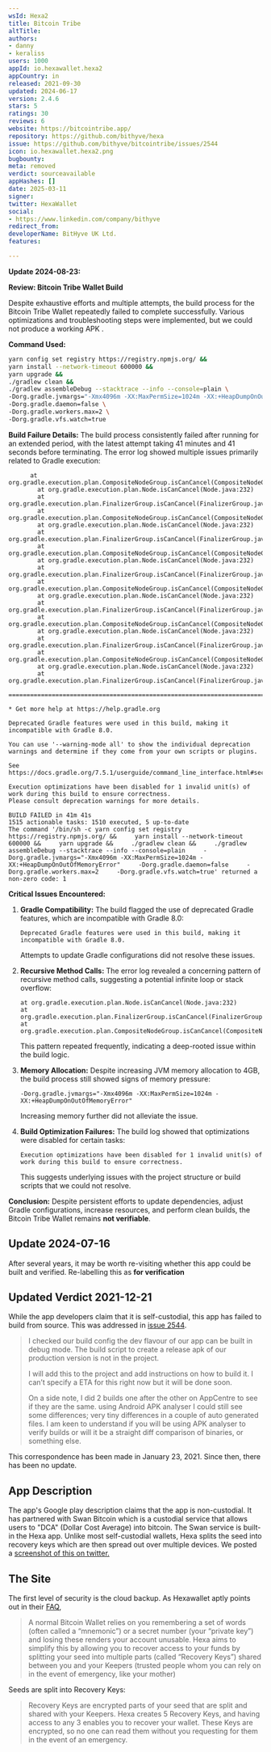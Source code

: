 ```yaml
---
wsId: Hexa2
title: Bitcoin Tribe
altTitle: 
authors:
- danny
- keraliss
users: 1000
appId: io.hexawallet.hexa2
appCountry: in
released: 2021-09-30
updated: 2024-06-17
version: 2.4.6
stars: 5
ratings: 30
reviews: 6
website: https://bitcointribe.app/
repository: https://github.com/bithyve/hexa
issue: https://github.com/bithyve/bitcointribe/issues/2544
icon: io.hexawallet.hexa2.png
bugbounty: 
meta: removed
verdict: sourceavailable
appHashes: []
date: 2025-03-11
signer: 
twitter: HexaWallet
social:
- https://www.linkedin.com/company/bithyve
redirect_from: 
developerName: BitHyve UK Ltd.
features: 

---
```


**Update 2024-08-23:**

**Review: Bitcoin Tribe Wallet Build**

Despite exhaustive efforts and multiple attempts, the build process for the Bitcoin Tribe Wallet repeatedly failed to complete successfully. Various optimizations and troubleshooting steps were implemented, but we could not produce a working APK .

**Command Used:**
```bash
yarn config set registry https://registry.npmjs.org/ &&
yarn install --network-timeout 600000 &&
yarn upgrade &&
./gradlew clean &&
./gradlew assembleDebug --stacktrace --info --console=plain \
-Dorg.gradle.jvmargs="-Xmx4096m -XX:MaxPermSize=1024m -XX:+HeapDumpOnOutOfMemoryError" \
-Dorg.gradle.daemon=false \
-Dorg.gradle.workers.max=2 \
-Dorg.gradle.vfs.watch=true
```

**Build Failure Details:**
The build process consistently failed after running for an extended period, with the latest attempt taking 41 minutes and 41 seconds before terminating. The error log showed multiple issues primarily related to Gradle execution:

```
      at org.gradle.execution.plan.CompositeNodeGroup.isCanCancel(CompositeNodeGroup.java:101)
        at org.gradle.execution.plan.Node.isCanCancel(Node.java:232)
        at org.gradle.execution.plan.FinalizerGroup.isCanCancel(FinalizerGroup.java:155)
        at org.gradle.execution.plan.CompositeNodeGroup.isCanCancel(CompositeNodeGroup.java:101)
        at org.gradle.execution.plan.Node.isCanCancel(Node.java:232)
        at org.gradle.execution.plan.FinalizerGroup.isCanCancel(FinalizerGroup.java:155)
        at org.gradle.execution.plan.CompositeNodeGroup.isCanCancel(CompositeNodeGroup.java:101)
        at org.gradle.execution.plan.Node.isCanCancel(Node.java:232)
        at org.gradle.execution.plan.FinalizerGroup.isCanCancel(FinalizerGroup.java:155)
        at org.gradle.execution.plan.CompositeNodeGroup.isCanCancel(CompositeNodeGroup.java:101)
        at org.gradle.execution.plan.Node.isCanCancel(Node.java:232)
        at org.gradle.execution.plan.FinalizerGroup.isCanCancel(FinalizerGroup.java:155)
        at org.gradle.execution.plan.CompositeNodeGroup.isCanCancel(CompositeNodeGroup.java:101)
        at org.gradle.execution.plan.Node.isCanCancel(Node.java:232)
        at org.gradle.execution.plan.FinalizerGroup.isCanCancel(FinalizerGroup.java:155)
        at org.gradle.execution.plan.CompositeNodeGroup.isCanCancel(CompositeNodeGroup.java:101)
        at org.gradle.execution.plan.Node.isCanCancel(Node.java:232)
        at org.gradle.execution.plan.FinalizerGroup.isCanCancel(FinalizerGroup.java:155)

==============================================================================

* Get more help at https://help.gradle.org

Deprecated Gradle features were used in this build, making it incompatible with Gradle 8.0.

You can use '--warning-mode all' to show the individual deprecation warnings and determine if they come from your own scripts or plugins.

See https://docs.gradle.org/7.5.1/userguide/command_line_interface.html#sec:command_line_warnings

Execution optimizations have been disabled for 1 invalid unit(s) of work during this build to ensure correctness.
Please consult deprecation warnings for more details.

BUILD FAILED in 41m 41s
1515 actionable tasks: 1510 executed, 5 up-to-date
The command '/bin/sh -c yarn config set registry https://registry.npmjs.org/ &&     yarn install --network-timeout 600000 &&     yarn upgrade &&     ./gradlew clean &&     ./gradlew assembleDebug --stacktrace --info --console=plain     -Dorg.gradle.jvmargs="-Xmx4096m -XX:MaxPermSize=1024m -XX:+HeapDumpOnOutOfMemoryError"     -Dorg.gradle.daemon=false     -Dorg.gradle.workers.max=2     -Dorg.gradle.vfs.watch=true' returned a non-zero code: 1
```

**Critical Issues Encountered:**

1. **Gradle Compatibility:**
   The build flagged the use of deprecated Gradle features, which are incompatible with Gradle 8.0:
   ```
   Deprecated Gradle features were used in this build, making it incompatible with Gradle 8.0.
   ```
   Attempts to update Gradle configurations did not resolve these issues.

2. **Recursive Method Calls:**
   The error log revealed a concerning pattern of recursive method calls, suggesting a potential infinite loop or stack overflow:
   ```
   at org.gradle.execution.plan.Node.isCanCancel(Node.java:232)
   at org.gradle.execution.plan.FinalizerGroup.isCanCancel(FinalizerGroup.java:155)
   at org.gradle.execution.plan.CompositeNodeGroup.isCanCancel(CompositeNodeGroup.java:101)
   ```
   This pattern repeated frequently, indicating a deep-rooted issue within the build logic.

3. **Memory Allocation:**
   Despite increasing JVM memory allocation to 4GB, the build process still showed signs of memory pressure:
   ```
   -Dorg.gradle.jvmargs="-Xmx4096m -XX:MaxPermSize=1024m -XX:+HeapDumpOnOutOfMemoryError"
   ```
   Increasing memory further did not alleviate the issue.

4. **Build Optimization Failures:**
   The build log showed that optimizations were disabled for certain tasks:
   ```
   Execution optimizations have been disabled for 1 invalid unit(s) of work during this build to ensure correctness.
   ```
   This suggests underlying issues with the project structure or build scripts that we could not resolve.

**Conclusion:**
Despite persistent efforts to update dependencies, adjust Gradle configurations, increase resources, and perform clean builds, the Bitcoin Tribe Wallet remains **not verifiable**. 


## Update 2024-07-16

After several years, it may be worth re-visiting whether this app could be built and verified. Re-labelling this as **for verification**

## Updated Verdict 2021-12-21

While the app developers claim that it is self-custodial, this app has failed to build from source. This was addressed in [issue 2544](https://github.com/bithyve/hexa/issues/2544).

> I checked our build config the dev flavour of our app can be built in debug mode. The build script to create a release apk of our production version is not in the project.
>
> I will add this to the project and add instructions on how to build it. I can’t specify a ETA for this right now but it will be done soon.
>
> On a side note, I did 2 builds one after the other on AppCentre to see if they are the same. using Android APK analyser I could still see some differences; very tiny differences in a couple of auto generated files. I am keen to understand if you will be using APK analyser to verify builds or will it be a straight diff comparison of binaries, or something else.

This correspondence has been made in January 23, 2021. Since then, there has been no update.

## App Description

The app's Google play description claims that the app is non-custodial. It has partnered with Swan Bitcoin which is a custodial service that allows users to "DCA" (Dollar Cost Average) into bitcoin. The Swan service is built-in the Hexa app. Unlike most self-custodial wallets, Hexa splits the seed into recovery keys which are then spread out over multiple devices. We posted a [screenshot of this on twitter.](https://twitter.com/BitcoinWalletz/status/1472114001916010501)

## The Site
The first level of security is the cloud backup. As Hexawallet aptly points out in their [FAQ](https://hexawallet.io/faq/),

> A normal Bitcoin Wallet relies on you remembering a set of words (often called a “mnemonic”) or a secret number (your “private key”) and losing these renders your account unusable. Hexa aims to simplify this by allowing you to recover access to your funds by splitting your seed into multiple parts (called “Recovery Keys”) shared between you and your Keepers (trusted people whom you can rely on in the event of emergency, like your mother)

Seeds are split into Recovery Keys:

> Recovery Keys are encrypted parts of your seed that are split and shared with your Keepers. Hexa creates 5 Recovery Keys, and having access to any 3 enables you to recover your wallet. These Keys are encrypted, so no one can read them without you requesting for them in the event of an emergency.




